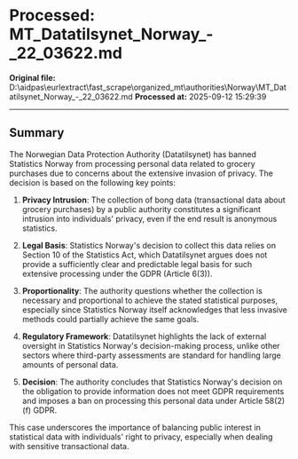 # Processed: MT_Datatilsynet_Norway_-_22_03622.md

**Original file:** D:\aidpas\eurlextract\fast_scrape\organized_mt\authorities\Norway\MT_Datatilsynet_Norway_-_22_03622.md
**Processed at:** 2025-09-12 15:29:39

---

## Summary

The Norwegian Data Protection Authority (Datatilsynet) has banned Statistics Norway from processing personal data related to grocery purchases due to concerns about the extensive invasion of privacy. The decision is based on the following key points:

1. **Privacy Intrusion**: The collection of bong data (transactional data about grocery purchases) by a public authority constitutes a significant intrusion into individuals' privacy, even if the end result is anonymous statistics.

2. **Legal Basis**: Statistics Norway's decision to collect this data relies on Section 10 of the Statistics Act, which Datatilsynet argues does not provide a sufficiently clear and predictable legal basis for such extensive processing under the GDPR (Article 6(3)).

3. **Proportionality**: The authority questions whether the collection is necessary and proportional to achieve the stated statistical purposes, especially since Statistics Norway itself acknowledges that less invasive methods could partially achieve the same goals.

4. **Regulatory Framework**: Datatilsynet highlights the lack of external oversight in Statistics Norway's decision-making process, unlike other sectors where third-party assessments are standard for handling large amounts of personal data.

5. **Decision**: The authority concludes that Statistics Norway's decision on the obligation to provide information does not meet GDPR requirements and imposes a ban on processing this personal data under Article 58(2)(f) GDPR.

This case underscores the importance of balancing public interest in statistical data with individuals' right to privacy, especially when dealing with sensitive transactional data.